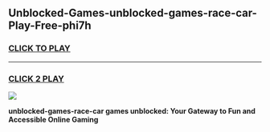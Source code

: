 
## Unblocked-Games-unblocked-games-race-car-Play-Free-phi7h
<h3>
<a href="https://premium76.site?title=unblocked-games-race-car&ref=22A">CLICK TO PLAY</a></h3>
<hr>

<h3>
<a href="https://premium76.site?title=unblocked-games-race-car&ref=22A">CLICK 2 PLAY</a>
  
</h3>

<a href="https://premium76.site?title=unblocked-games-race-car&ref=22A"><img src="https://clearcache.store/games.png"></a>


**unblocked-games-race-car games unblocked: Your Gateway to Fun and Accessible Online Gaming**
